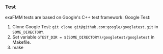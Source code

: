 ### Test

exaFMM tests are based on Google's C++ test framework: Google Test:

1. Clone Google Test: `git clone git@github.com:google/googletest.git` in `SOME_DIRECTORY`.
2. Set variable `GTEST_DIR = $(SOME_DIRECTORY)/googletest/googletest` in Makefile.
3. make 
